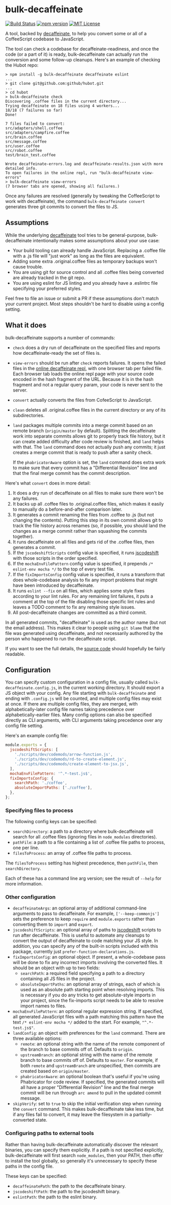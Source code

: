 # bulk-decaffeinate

[![Build Status](https://travis-ci.org/alangpierce/bulk-decaffeinate.svg?branch=master)](https://travis-ci.org/alangpierce/bulk-decaffeinate)
[![npm version](https://badge.fury.io/js/bulk-decaffeinate.svg)](https://www.npmjs.com/package/bulk-decaffeinate)
[![MIT License](https://img.shields.io/npm/l/express.svg?maxAge=2592000)](LICENSE)

A tool, backed by [decaffeinate](http://decaffeinate-project.org/), to help you
convert some or all of a CoffeeScript codebase to JavaScript.

The tool can check a codebase for decaffeinate-readiness, and once the code (or
a part of it) is ready, bulk-decaffeinate can actually run the conversion and
some follow-up cleanups. Here's an example of checking the Hubot repo:
```
> npm install -g bulk-decaffeinate decaffeinate eslint
...
> git clone git@github.com:github/hubot.git
...
> cd hubot
> bulk-decaffeinate check
Discovering .coffee files in the current directory...
Trying decaffeinate on 18 files using 4 workers...
18/18 (7 failures so far)
Done!

7 files failed to convert:
src/adapters/shell.coffee
src/adapters/campfire.coffee
src/brain.coffee
src/message.coffee
src/user.coffee
src/robot.coffee
test/brain_test.coffee

Wrote decaffeinate-errors.log and decaffeinate-results.json with more detailed info.
To open failures in the online repl, run "bulk-decaffeinate view-errors"
> bulk-decaffeinate view-errors
(7 browser tabs are opened, showing all failures.)
```

Once any failures are resolved (generally by tweaking the CoffeeScript to work
with decaffeinate), the command `bulk-decaffeinate convert` generates three git
commits to convert the files to JS.

## Assumptions

While the underlying [decaffeinate](https://github.com/decaffeinate/decaffeinate)
tool tries to be general-purpose, bulk-decaffeinate intentionally makes some
assumptions about your use case:

* Your build tooling can already handle JavaScript. Replacing a .coffee file
  with a .js file will "just work" as long as the files are equivalent.
* Adding some extra .original.coffee files as temporary backups won't cause
  trouble.
* You are using git for source control and all .coffee files being converted are
  already tracked in the git repo.
* You are using eslint for JS linting and you already have a .eslintrc file
  specifying your preferred styles.

Feel free to file an issue or submit a PR if these assumptions don't match your
current project. Most steps shouldn't be hard to disable using a config setting.

## What it does

bulk-decaffeinate supports a number of commands:
* `check` does a dry run of decaffeinate on the specified files and reports how
  decaffeinate-ready the set of files is.
* `view-errors` should be run after `check` reports failures. It opens the
  failed files in the [online decaffeinate repl](http://decaffeinate-project.org/repl/),
  with one browser tab per failed file. Each browser tab loads the online repl
  page with your source code encoded in the hash fragment of the URL. Because it
  is in the hash fragment and not a regular query param, your code is never sent
  to the server.
* `convert` actually converts the files from CofeeScript to JavaScript.
* `clean` deletes all .original.coffee files in the current directory or any of
  its subdirectories.
* `land` packages multiple commits into a merge commit based on an remote branch
  (`origin/master` by default). Splitting the decaffeinate work into separate
  commits allows git to properly track file history, but it can create added
  difficulty after code review is finished, and `land` helps with that. The
  `land` command does not actually push any commits; it just creates a merge
  commit that is ready to push after a sanity check.
  
  If the `phabricatorAware` option is set, the `land` command does extra work to
  make sure that every commit has a "Differential Revision" line and that the
  final merge commit has the commit description.

Here's what `convert` does in more detail:
  1. It does a dry run of decaffeinate on all files to make sure there won't be
     any failures.
  2. It backs up all .coffee files to .original.coffee files, which makes it
     easily to manually do a before-and-after comparison later.
  3. It generates a commit renaming the files from .coffee to .js (but not
     changing the contents). Putting this step in its own commit allows git to
     track the file history across renames (so, if possible, you should land the
     changes as a merge commit rather than squashing the commits together).
  4. It runs decaffeinate on all files and gets rid of the .coffee files, then
     generates a commit.
  5. If the `jscodeshiftScripts` config value is specified, it runs
     [jscodeshift](https://github.com/facebook/jscodeshift) with those scripts
     in the order specified.
  6. If the `mochaEnvFilePattern` config value is specified, it prepends
     `/* eslint-env mocha */` to the top of every test file.
  7. If the `fixImportsConfig` config value is specified, it runs a transform
     that does whole-codebase analysis to fix any import problems that might
     have been introduced by decaffeinate.
  8. It runs `eslint --fix` on all files, which applies some style fixes
     according to your lint rules. For any remaining lint failures, it puts a
     comment at the top of the file disabling those specific lint rules and
     leaves a TODO comment to fix any remaining style issues.
  9. All post-decaffeinate changes are committed as a third commit.

In all generated commits, "decaffeinate" is used as the author name (but not the
email address). This makes it clear to people using `git blame` that the file
was generated using decaffeinate, and not necessarily authored by the person who
happened to run the decaffeinate script.

If you want to see the full details, the [source code](src/convert.js) should
hopefully be fairly readable.

## Configuration

You can specify custom configuration in a config file, usually called
`bulk-decaffeinate.config.js`, in the current working directory. It should
export a JS object with your config. Any file starting with `bulk-decaffeinate`
and ending with `.config.js` will be counted, and multiple config files may
exist at once. If there are multiple config files, they are merged, with
alphabetically-later config file names taking precedence over
alphabetically-earlier files. Many config options can also be specified
directly as CLI arguments, with CLI arguments taking precedence over any config
file setting.

Here's an example config file:

```js
module.exports = {
  jscodeshiftScripts: [
    './scripts/dev/codemods/arrow-function.js',
    './scripts/dev/codemods/rd-to-create-element.js',
    './scripts/dev/codemods/create-element-to-jsx.js',
  ],
  mochaEnvFilePattern: '^.*-test.js$',
  fixImportsConfig: {
    searchPath: './coffee',
    absoluteImportPaths: ['./coffee'],
  },
};
```

### Specifying files to process

The following config keys can be specified:

* `searchDirectory`: a path to a directory where bulk-decaffeinate will search
  for all .coffee files (ignoring files in `node_modules` directories).
* `pathFile`: a path to a file containing a list of .coffee file paths to
  process, one per line.
* `filesToProcess`: an array of .coffee file paths to process.

The `filesToProcess` setting has highest precedence, then `pathFile`, then
`searchDirectory`.

Each of these has a command line arg version; see the result of `--help` for
more information.

### Other configuration

* `decaffeinateArgs`: an optional array of additional command-line arguments to
  pass to decaffeinate. For example, `['--keep-commonjs']` sets the preference
  to keep `require` and `module.exports` rather than converting them to `import`
  and `export`.
* `jscodeshiftScripts`: an optional array of paths to
  [jscodeshift](https://github.com/facebook/jscodeshift) scripts to run after
  decaffeinate. This is useful to automate any cleanups to convert the output of
  decaffeinate to code matching your JS style. In addition, you can specify any
  of the built-in scripts included with this package, currently just
  `prefer-function-declarations.js`.
* `fixImportsConfig`: an optional object. If present, a whole-codebase pass will
  be done to fix any incorrect imports involving the converted files. It should
  be an object with up to two fields:
  * `searchPath`: a required field specifying a path to a directory containing
    all JS files in the project.
  * `absoluteImportPaths`: an optional array of strings, each of which is used
    as an absolute path starting point when resolving imports. This is necessary
    if you do any tricks to get absolute-style imports in your project, since
    the fix-imports script needs to be able to resolve import names to files.
* `mochaEnvFilePattern`: an optional regular expression string. If specified,
  all generated JavaScript files with a path matching this pattern have the text
  `/* eslint-env mocha */` added to the start. For example, `"^.*-test.js$"`.
* `landConfig`: an object with preferences for the `land` command. There are
  three available options:
  * `remote`: an optional string with the name of the remote component of the
    branch to base commits off of. Defaults to `origin`.
  * `upstreamBranch`: an optional string with the name of the remote branch to
    base commits off of. Defaults to `master`. For example, if both `remote` and
    `upstreamBranch` are unspecified, then commits are created based on
    `origin/master`.
  * `phabricatorAware`: an optional boolean that's useful if you're using
    Phabricator for code review. If specified, the generated commits will all
    have a proper "Differential Revision" line and the final merge commit will
    be run through `arc amend` to pull in the updated commit message.
* `skipVerify`: set to `true` to skip the initial verification step when running
  the `convert` command. This makes bulk-decaffeinate take less time, but if any
  files fail to convert, it may leave the filesystem in a partially-converted
  state.

### Configuring paths to external tools

Rather than having bulk-decaffeinate automatically discover the relevant
binaries, you can specify them explicitly. If a path is not specified
explicitly, bulk-decaffeinate will first search `node_modules`, then your PATH,
then offer to install the tool globally, so generally it's unnecessary to
specify these paths in the config file.

These keys can be specified:

* `decaffeinatePath`: the path to the decaffeinate binary.
* `jscodeshiftPath`: the path to the jscodeshift binary.
* `eslintPath`: the path to the eslint binary.
